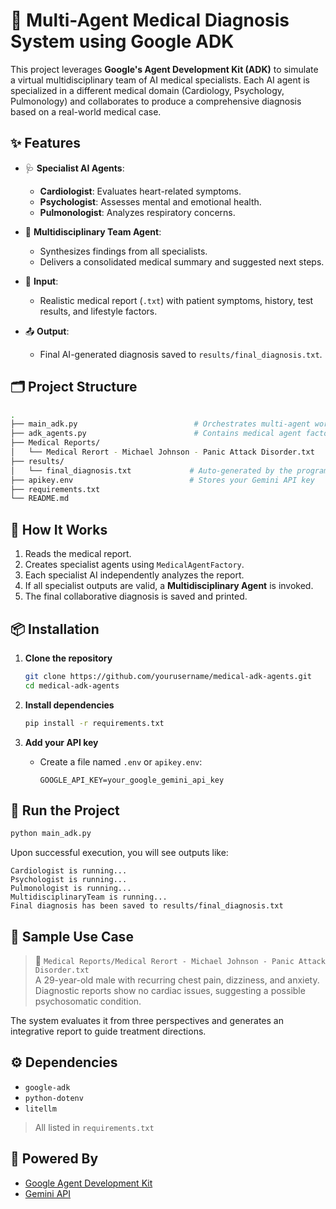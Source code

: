 
# 🧠 Multi-Agent Medical Diagnosis System using Google ADK

This project leverages **Google's Agent Development Kit (ADK)** to simulate a virtual multidisciplinary team of AI medical specialists. Each AI agent is specialized in a different medical domain (Cardiology, Psychology, Pulmonology) and collaborates to produce a comprehensive diagnosis based on a real-world medical case.

## ✨ Features

- 🩺 **Specialist AI Agents**:
  - **Cardiologist**: Evaluates heart-related symptoms.
  - **Psychologist**: Assesses mental and emotional health.
  - **Pulmonologist**: Analyzes respiratory concerns.

- 👥 **Multidisciplinary Team Agent**:
  - Synthesizes findings from all specialists.
  - Delivers a consolidated medical summary and suggested next steps.

- 📄 **Input**:
  - Realistic medical report (`.txt`) with patient symptoms, history, test results, and lifestyle factors.

- 📤 **Output**:
  - Final AI-generated diagnosis saved to `results/final_diagnosis.txt`.

## 🗂️ Project Structure

```bash
.
├── main_adk.py                          # Orchestrates multi-agent workflow
├── adk_agents.py                        # Contains medical agent factory definitions
├── Medical Reports/
│   └── Medical Rerort - Michael Johnson - Panic Attack Disorder.txt
├── results/
│   └── final_diagnosis.txt             # Auto-generated by the program
├── apikey.env                          # Stores your Gemini API key
├── requirements.txt
└── README.md
```

## 🚀 How It Works

1. Reads the medical report.
2. Creates specialist agents using `MedicalAgentFactory`.
3. Each specialist AI independently analyzes the report.
4. If all specialist outputs are valid, a **Multidisciplinary Agent** is invoked.
5. The final collaborative diagnosis is saved and printed.

## 📦 Installation

1. **Clone the repository**
   ```bash
   git clone https://github.com/yourusername/medical-adk-agents.git
   cd medical-adk-agents
   ```

2. **Install dependencies**
   ```bash
   pip install -r requirements.txt
   ```

3. **Add your API key**
   - Create a file named `.env` or `apikey.env`:
     ```env
     GOOGLE_API_KEY=your_google_gemini_api_key
     ```

## 🧪 Run the Project

```bash
python main_adk.py
```

Upon successful execution, you will see outputs like:
```
Cardiologist is running...
Psychologist is running...
Pulmonologist is running...
MultidisciplinaryTeam is running...
Final diagnosis has been saved to results/final_diagnosis.txt
```

## 📝 Sample Use Case

> 📁 `Medical Reports/Medical Rerort - Michael Johnson - Panic Attack Disorder.txt`  
A 29-year-old male with recurring chest pain, dizziness, and anxiety. Diagnostic reports show no cardiac issues, suggesting a possible psychosomatic condition.

The system evaluates it from three perspectives and generates an integrative report to guide treatment directions.

## ⚙️ Dependencies

- `google-adk`
- `python-dotenv`
- `litellm`

> All listed in `requirements.txt`

## 🧠 Powered By

- [Google Agent Development Kit](https://github.com/google-deepmind/deepmind-research/tree/master/agent_development_kit)
- [Gemini API](https://ai.google.dev/)

